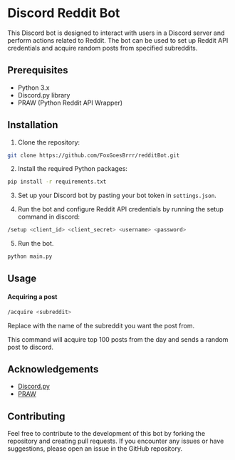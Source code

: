 
# Discord Reddit Bot

This Discord bot is designed to interact with users in a Discord server and perform actions related to Reddit. The bot can be used to set up Reddit API credentials and acquire random posts from specified subreddits.




## Prerequisites

* Python 3.x
* Discord.py library
* PRAW (Python Reddit API Wrapper)
## Installation

1. Clone the repository:

```bash
git clone https://github.com/FoxGoesBrrr/redditBot.git
```
2. Install the required Python packages:

```bash
pip install -r requirements.txt
```
3. Set up your Discord bot by pasting your bot token in `settings.json`.

4. Run the bot and configure Reddit API credentials by running the setup command in discord:
```bash
/setup <client_id> <client_secret> <username> <password>
```
5. Run the bot.
```bash
python main.py 
```
## Usage

#### Acquiring a post ####
```bash
/acquire <subreddit>
```
Replace <subreddit> with the name of the subreddit you want the post from.

This command will acquire top 100 posts from the day and sends a random post to discord.
## Acknowledgements

 - [Discord.py](https://discordpy.readthedocs.io/)
 - [PRAW](https://praw.readthedocs.io)

## Contributing

Feel free to contribute to the development of this bot by forking the repository and creating pull requests. If you encounter any issues or have suggestions, please open an issue in the GitHub repository.